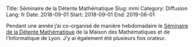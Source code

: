 Title:  Séminaire de la Détente Mathématique
Slug: mmi
Category: Diffusion
Lang: fr
Date: 2018-09-01
Start: 2018-09-01
End: 2019-06-01

Pendant une année j’ai co-organisé de manière hebdomadaire le [Séminaire de la Détente Mathématique](https://mmi-lyon.fr/?site_conference=detente-mathematique)
de la Maison des Mathématiques et de l’Informatique de Lyon. J’y ai également été plusieurs fois orateur.